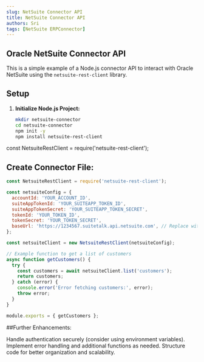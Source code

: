 ```yaml
---
slug: NetSuite Connector API
title: NetSuite Connector API
authors: Sri
tags: [NetSuite ERPConnector]
---
```

 
## Oracle NetSuite Connector API

This is a simple example of a Node.js connector API to interact with Oracle NetSuite using the `netsuite-rest-client` library.

## Setup

1. **Initialize Node.js Project:**

   ```bash
   mkdir netsuite-connector
   cd netsuite-connector
   npm init -y
   npm install netsuite-rest-client

const NetsuiteRestClient = require('netsuite-rest-client');
## Create Connector File:

```js
const NetsuiteRestClient = require('netsuite-rest-client');

const netsuiteConfig = {
  accountId: 'YOUR_ACCOUNT_ID',
  suiteAppTokenId: 'YOUR_SUITEAPP_TOKEN_ID',
  suiteAppTokenSecret: 'YOUR_SUITEAPP_TOKEN_SECRET',
  tokenId: 'YOUR_TOKEN_ID',
  tokenSecret: 'YOUR_TOKEN_SECRET',
  baseUrl: 'https://1234567.suitetalk.api.netsuite.com', // Replace with your NetSuite account ID
};

const netsuiteClient = new NetsuiteRestClient(netsuiteConfig);

// Example function to get a list of customers
async function getCustomers() {
  try {
    const customers = await netsuiteClient.list('customers');
    return customers;
  } catch (error) {
    console.error('Error fetching customers:', error);
    throw error;
  }
}

module.exports = { getCustomers };

```
##Further Enhancements:

Handle authentication securely (consider using environment variables).
Implement error handling and additional functions as needed.
Structure code for better organization and scalability.

